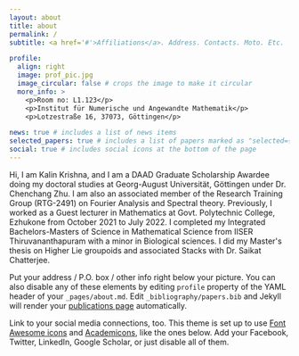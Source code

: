 ```yaml
---
layout: about
title: about
permalink: /
subtitle: <a href='#'>Affiliations</a>. Address. Contacts. Moto. Etc.

profile:
  align: right
  image: prof_pic.jpg
  image_circular: false # crops the image to make it circular
  more_info: >
    <p>Room no: L1.123</p>
    <p>Institut für Numerische und Angewandte Mathematik</p>
    <p>Lotzestraße 16, 37073, Göttingen</p>

news: true # includes a list of news items
selected_papers: true # includes a list of papers marked as "selected={true}"
social: true # includes social icons at the bottom of the page
---
```


Hi, I am Kalin Krishna, and I am a DAAD Graduate Scholarship Awardee doing my doctoral studies at Georg-August Universität, Göttingen under Dr. Chenchang Zhu. I am also an associated member of the Research Training Group (RTG-2491) on Fourier Analysis and Spectral theory. Previously, I worked as a Guest lecturer in Mathematics at Govt. Polytechnic College, Ezhukone from October 2021 to July 2022. 
I completed my Integrated Bachelors-Masters of Science in Mathematical Science from IISER Thiruvananthapuram with a minor in Biological sciences. I did my Master's thesis on Higher Lie groupoids and associated Stacks with Dr. Saikat Chatterjee.  

Put your address / P.O. box / other info right below your picture. You can also disable any of these elements by editing `profile` property of the YAML header of your `_pages/about.md`. Edit `_bibliography/papers.bib` and Jekyll will render your [publications page](/al-folio/publications/) automatically.

Link to your social media connections, too. This theme is set up to use [Font Awesome icons](https://fontawesome.com/) and [Academicons](https://jpswalsh.github.io/academicons/), like the ones below. Add your Facebook, Twitter, LinkedIn, Google Scholar, or just disable all of them.
